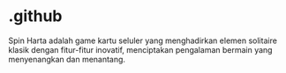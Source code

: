 # .github
Spin Harta adalah game kartu seluler yang menghadirkan elemen solitaire klasik dengan fitur-fitur inovatif, menciptakan pengalaman bermain yang menyenangkan dan menantang.
